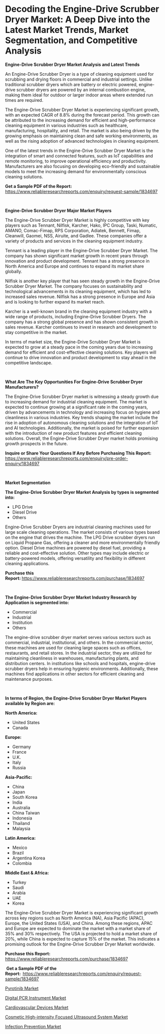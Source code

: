 <p><h1>Decoding the Engine-Drive Scrubber Dryer Market: A Deep Dive into the Latest Market Trends, Market Segmentation, and Competitive Analysis</h1></p><p><strong>Engine-Drive Scrubber Dryer Market Analysis and Latest Trends</strong></p>
<p><p>An Engine-Drive Scrubber Dryer is a type of cleaning equipment used for scrubbing and drying floors in commercial and industrial settings. Unlike traditional scrubber dryers which are battery or electric powered, engine-drive scrubber dryers are powered by an internal combustion engine, making them ideal for outdoor or larger indoor areas where extended run times are required.</p><p>The Engine-Drive Scrubber Dryer Market is experiencing significant growth, with an expected CAGR of 8.8% during the forecast period. This growth can be attributed to the increasing demand for efficient and high-performance cleaning equipment in various industries such as healthcare, manufacturing, hospitality, and retail. The market is also being driven by the growing emphasis on maintaining clean and safe working environments, as well as the rising adoption of advanced technologies in cleaning equipment.</p><p>One of the latest trends in the Engine-Drive Scrubber Dryer Market is the integration of smart and connected features, such as IoT capabilities and remote monitoring, to improve operational efficiency and productivity. Manufacturers are also focusing on developing eco-friendly and sustainable models to meet the increasing demand for environmentally conscious cleaning solutions.</p></p>
<p><strong>Get a Sample PDF of the Report:&nbsp;</strong> <a href="https://www.reliableresearchreports.com/enquiry/request-sample/1834697">https://www.reliableresearchreports.com/enquiry/request-sample/1834697</a></p>
<p>&nbsp;</p>
<p><strong>Engine-Drive Scrubber Dryer Major Market Players</strong></p>
<p><p>The Engine-Drive Scrubber Dryer Market is highly competitive with key players such as Tennant, Nilfisk, Karcher, Hako, IPC Group, Taski, Numatic, AMANO, Comac-Fimap, RPS Corporation, Adiatek, Bennett, Fimap, Cleanwill, Gaomei, NSS, Airuite, and Gadlee. These companies offer a variety of products and services in the cleaning equipment industry.</p><p>Tennant is a leading player in the Engine-Drive Scrubber Dryer Market. The company has shown significant market growth in recent years through innovation and product development. Tennant has a strong presence in North America and Europe and continues to expand its market share globally.</p><p>Nilfisk is another key player that has seen steady growth in the Engine-Drive Scrubber Dryer Market. The company focuses on sustainability and technological advancements in its cleaning equipment, which has led to increased sales revenue. Nilfisk has a strong presence in Europe and Asia and is looking to further expand its market reach.</p><p>Karcher is a well-known brand in the cleaning equipment industry with a wide range of products, including Engine-Drive Scrubber Dryers. The company has a strong global presence and has shown consistent growth in sales revenue. Karcher continues to invest in research and development to stay competitive in the market.</p><p>In terms of market size, the Engine-Drive Scrubber Dryer Market is expected to grow at a steady pace in the coming years due to increasing demand for efficient and cost-effective cleaning solutions. Key players will continue to drive innovation and product development to stay ahead in the competitive landscape.</p></p>
<p>&nbsp;</p>
<p><strong>What Are The Key Opportunities For Engine-Drive Scrubber Dryer Manufacturers?</strong></p>
<p><p>The Engine-Drive Scrubber Dryer market is witnessing a steady growth due to increasing demand for industrial cleaning equipment. The market is expected to continue growing at a significant rate in the coming years, driven by advancements in technology and increasing focus on hygiene and cleanliness in various industries. Key trends shaping the market include the rise in adoption of autonomous cleaning solutions and the integration of IoT and AI technologies. Additionally, the market is poised for further expansion with the introduction of new product features and efficient cleaning solutions. Overall, the Engine-Drive Scrubber Dryer market holds promising growth prospects in the future.</p></p>
<p><strong>Inquire or Share Your Questions If Any Before Purchasing This Report:</strong> <a href="https://www.reliableresearchreports.com/enquiry/pre-order-enquiry/1834697">https://www.reliableresearchreports.com/enquiry/pre-order-enquiry/1834697</a></p>
<p>&nbsp;</p>
<p><strong>Market Segmentation</strong></p>
<p><strong>The Engine-Drive Scrubber Dryer Market Analysis by types is segmented into:</strong></p>
<p><ul><li>LPG Drive</li><li>Diesel Drive</li><li>Others</li></ul></p>
<p><p>Engine-Drive Scrubber Dryers are industrial cleaning machines used for large scale cleaning operations. The market consists of various types based on the engine that drives the machine. The LPG Drive scrubber dryers run on Liquid Propane Gas, offering a cleaner and more environmentally friendly option. Diesel Drive machines are powered by diesel fuel, providing a reliable and cost-effective solution. Other types may include electric or battery-powered models, offering versatility and flexibility in different cleaning applications.</p></p>
<p><strong>Purchase this Report:&nbsp;</strong><a href="https://www.reliableresearchreports.com/purchase/1834697">https://www.reliableresearchreports.com/purchase/1834697</a></p>
<p>&nbsp;</p>
<p><strong>The Engine-Drive Scrubber Dryer Market Industry Research by Application is segmented into:</strong></p>
<p><ul><li>Commercial</li><li>Industrial</li><li>Institution</li><li>Others</li></ul></p>
<p><p>The engine-drive scrubber dryer market serves various sectors such as commercial, industrial, institutional, and others. In the commercial sector, these machines are used for cleaning large spaces such as offices, restaurants, and retail stores. In the industrial sector, they are utilized for maintaining cleanliness in warehouses, manufacturing plants, and distribution centers. In institutions like schools and hospitals, engine-drive scrubber dryers help in ensuring hygienic environments. Additionally, these machines find applications in other sectors for efficient cleaning and maintenance purposes.</p></p>
<p>&nbsp;</p>
<p><strong>In terms of Region, the Engine-Drive Scrubber Dryer Market Players available by Region are:</strong></p>
<p>
    <p> <strong> North America: </strong>
        <ul>
            <li>United States</li>
            <li>Canada</li>
        </ul>
        </p> 
    <p> <strong> Europe: </strong>
        <ul>
            <li>Germany</li>
            <li>France</li>
            <li>U.K.</li>
            <li>Italy</li>
            <li>Russia</li>
        </ul>
        </p> 
    <p> <strong> Asia-Pacific: </strong>
        <ul>
            <li>China</li>
            <li>Japan</li>
            <li>South Korea</li>
            <li>India</li>
            <li>Australia</li>
            <li>China Taiwan</li>
            <li>Indonesia</li>
            <li>Thailand</li>
            <li>Malaysia</li>
        </ul>
        </p> 
    <p> <strong> Latin America: </strong>
        <ul>
            <li>Mexico</li>
            <li>Brazil</li>
            <li>Argentina Korea</li>
            <li>Colombia</li>
        </ul>
        </p> 
    <p> <strong> Middle East & Africa: </strong>
        <ul>
            <li>Turkey</li>
            <li>Saudi</li>
            <li>Arabia</li>
            <li>UAE</li>
            <li>Korea</li>
        </ul>
    </p>
    </p>
<p><p>The Engine-Drive Scrubber Dryer Market is experiencing significant growth across key regions such as North America (NA), Asia Pacific (APAC), Europe, the United States (USA), and China. Among these regions, APAC and Europe are expected to dominate the market with a market share of 35% and 30% respectively. The USA is projected to hold a market share of 20%, while China is expected to capture 15% of the market. This indicates a promising outlook for the Engine-Drive Scrubber Dryer Market worldwide.</p></p>
<p><strong>Purchase this Report: </strong><a href="https://www.reliableresearchreports.com/purchase/1834697">https://www.reliableresearchreports.com/purchase/1834697</a></p>
<p>&nbsp;<strong>Get a Sample PDF of the Report:&nbsp;&nbsp;</strong><a href="https://www.reliableresearchreports.com/enquiry/request-sample/1834697">https://www.reliableresearchreports.com/enquiry/request-sample/1834697</a></p>
<p><strong></strong></p>
<p><p><a href="https://medium.com/@saraprifti1917/pyrotinib-market-research-report-its-history-and-forecast-2024-to-2031-524de7d91788">Pyrotinib Market</a></p><p><a href="https://medium.com/@angelaarnold1941/digital-pcr-instrument-market-competitive-analysis-market-trends-and-forecast-to-2031-dd7c4039f1bb">Digital PCR Instrument Market</a></p><p><a href="https://medium.com/@evelynarmstrong2022/decoding-cardiovascular-devices-market-metrics-market-share-trends-and-growth-patterns-4fea37e2982f">Cardiovascular Devices Market</a></p><p><a href="https://github.com/ruddyyedelwadw/Market-Research-Report-List-1/blob/main/cosmetic-high-intensity-focused-ultrasound-system-market.md">Cosmetic High-intensity Focused Ultrasound System Market</a></p><p><a href="https://medium.com/@evelynarmstrong2022/infection-prevention-market-size-reveals-the-best-marketing-channels-in-global-industry-afe8fb26cdeb">Infection Prevention Market</a></p></p>